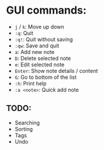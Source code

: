 # GUI commands:

* `j` / `k`: Move up down
* `:q`: Quit
* `:q!`: Quit without saving
* `:qw`: Save and quit
* `a`: Add new note
* `D`: Delete selected note
* `e`: Edit selected note
* `Enter`: Show note details / content
* `G`: Go to bottom of the list
* `:h`: Print help
* `:a <note>`: Quick add note

## TODO:

* Searching
* Sorting
* Tags
* Undo
